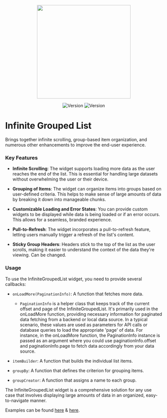 <p align="center">
<img src='https://i.imgur.com/eA2MXLC.gif' width=300>
</p>
<p align="center">
 <img src="https://img.shields.io/pub/v/infinite_grouped_list?color=637d0d&style=for-the-badge" alt="Version" /> <img src="https://img.shields.io/github/languages/code-size/esentis/infinite_grouped_list?color=637d0d&style=for-the-badge&label=size" alt="Version" />
</br>
</p>

# Infinite Grouped List

Brings together infinite scrolling, group-based item organization, and numerous other enhancements to improve the end-user experience.

### Key Features

- **Infinite Scrolling**: The widget supports loading more data as the user reaches the end of the list. This is essential for handling large datasets without overwhelming the user or their device.

- **Grouping of Items**: The widget can organize items into groups based on user-defined criteria. This helps to make sense of large amounts of data by breaking it down into manageable chunks.

- **Customizable Loading and Error States**: You can provide custom widgets to be displayed while data is being loaded or if an error occurs. This allows for a seamless, branded experience.

- **Pull-to-Refresh**: The widget incorporates a pull-to-refresh feature, letting users manually trigger a refresh of the list's content.

- **Sticky Group Headers**: Headers stick to the top of the list as the user scrolls, making it easier to understand the context of the data they're viewing. Can be changed.

### Usage

To use the InfiniteGroupedList widget, you need to provide several callbacks:

- `onLoadMore(PaginationInfo)`: A function that fetches more data.

  - `PaginationInfo` is a helper class that keeps track of the current offset and page of the InfiniteGroupedList. It's primarily used in the onLoadMore function, providing necessary information for paginated data fetching from a backend or local data source. In a typical scenario, these values are used as parameters for API calls or database queries to load the appropriate 'page' of data. For instance, in the onLoadMore function, the PaginationInfo instance is passed as an argument where you could use paginationInfo.offset and paginationInfo.page to fetch data accordingly from your data source.

- `itemBuilder`: A function that builds the individual list items.
- `groupBy`: A function that defines the criterion for grouping items.
- `groupCreator`: A function that assigns a name to each group.

The InfiniteGroupedList widget is a comprehensive solution for any use case that involves displaying large amounts of data in an organized, easy-to-navigate manner.

Examples can be found [here](https://github.com/esentis/infinite_grouped_list/blob/main/example/lib/group_by_date_example.dart) & [here](https://github.com/esentis/infinite_grouped_list/blob/main/example/lib/group_by_type_example.dart).
